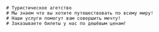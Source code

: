                   # Туристическое агетство
                  # Мы знаем что вы хотите путешествовать по всему миру!
                  # Наши услуги помогут вам совершить мечту!
                  # Заказываете билеты у нас по дешёвым ценам!

